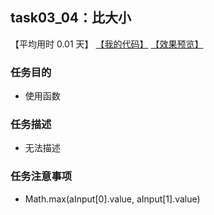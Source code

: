 ## task03_04：比大小

【平均用时 0.01 天】
[【我的代码】](https://github.com/wangsiyuan233/MyDemo/blob/master/task03/04/task03_04.html)
[【效果预览】](https://wangsiyuan233.cn/MyDemo/task03/04/task03_04.html)

### 任务目的
- 使用函数

### 任务描述
- 无法描述

### 任务注意事项
- Math.max(aInput[0].value, aInput[1].value)








